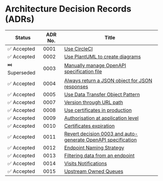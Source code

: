 # Architecture Decision Records (ADRs)

| Status        | ADR No. | Title                                                                                                      |
| ------------- | ------- | ---------------------------------------------------------------------------------------------------------- |
| ✅ Accepted   | 0001    | [Use CircleCI](./0001-use-circleci.md)                                                                     |
| ✅ Accepted   | 0002    | [Use PlantUML to create diagrams](./0002-plantuml-diagrams-as-code.md)                                     |
| ⏭️ Superseded | 0003    | [Manually manage OpenAPI specification file](./0003-manually-manage-openapi-file.md)                       |
| ✅ Accepted   | 0004    | [Always return a JSON object for JSON responses](./0004-always-return-a-json-object-for-json-responses.md) |
| ✅ Accepted   | 0005    | [Use Data Transfer Object Pattern](./0005-use-dto-pattern.md)                                              |
| ✅ Accepted   | 0007    | [Version through URL path](./0007-version-through-url-path.md)                                             |
| ✅ Accepted   | 0008    | [Use certificates in production](./0008-certificates-in-production.md)                                     |
| ✅ Accepted   | 0009    | [Authorisation at application level](./0009-authorisation-at-application-level.md)                         |
| ✅ Accepted   | 0010    | [Certificates expiration](./0010-certificates-expiration.md)                                               |
| ✅ Accepted   | 0011    | [Revert decision 0003 and auto-generate OpenAPI specification](./0011-openapi-revision.md)                 |
| ✅ Accepted   | 0012    | [Endpoint Naming Strategy](./0012-endpoint-naming.md)                                                      |
| ✅ Accepted   | 0013    | [Filtering data from an endpoint](./0013-filters.md)                                                       |
| ✅ Accepted   | 0014    | [Visits Notifications](./0014-visits-notifications.md)                                                     |
| ✅ Accepted   | 0015    | [Upstream Owned Queues](./0015-upstream-owned-queues.md)                                                   |
